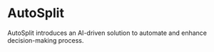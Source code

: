 # AutoSplit
AutoSplit introduces an AI-driven solution to automate and enhance decision-making process.

